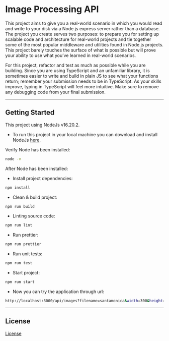 # Image Processing API

This project aims to give you a real-world scenario in which you would read and write to your disk via a Node.js express
server rather than a database. The project you create serves two purposes: to prepare you for setting up scalable code
and architecture for real-world projects and tie together some of the most popular middleware and utilities found in
Node.js projects. This project barely touches the surface of what is possible but will prove your ability to use what
you’ve learned in real-world scenarios.

For this project, refactor and test as much as possible while you are building. Since you are using TypeScript and an
unfamiliar library, it is sometimes easier to write and build in plain JS to see what your functions return; remember
your submission needs to be in TypeScript. As your skills improve, typing in TypeScript will feel more intuitive. Make
sure to remove any debugging code from your final submission.

---

## Getting Started

This project using NodeJs v16.20.2.
* To run this project in your local machine you can download and install NodeJs [here](https://nodejs.org/en/blog/release/v16.20.2).

Verify Node has been installed:
```bash
node -v
```

After Node has been installed:
* Install project dependencies:
```bash
npm install
```

* Clean & build project:
```bash
npm run build
```

* Linting source code:
```bash
npm run lint
```

* Run prettier:
```bash
npm run prettier
```

* Run unit tests:
```bash
npm run test
```

* Start project:
```bash
npm run start
```

* Now you can try the application through url:
```bash
http://localhost:3000/api/images?filename=santamonica&width=300&height=300
```

---

## License

[License](LICENSE.txt)
